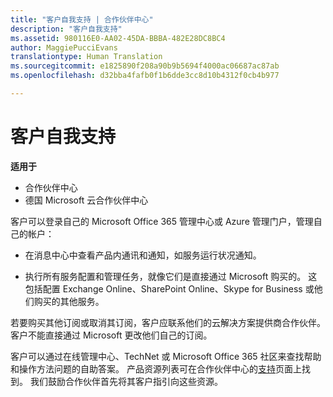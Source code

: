 ```yaml
---
title: "客户自我支持 | 合作伙伴中心"
description: "客户自我支持"
ms.assetid: 980116E0-AA02-45DA-BBBA-482E28DC8BC4
author: MaggiePucciEvans
translationtype: Human Translation
ms.sourcegitcommit: e1825890f208a90b9b5694f4000ac06687ac87ab
ms.openlocfilehash: d32bba4fafb0f1b6dde3cc8d10b4312f0cb4b977

---
```


# 客户自我支持

**适用于**

-  合作伙伴中心
-  德国 Microsoft 云合作伙伴中心

客户可以登录自己的 Microsoft Office 365 管理中心或 Azure 管理门户，管理自己的帐户：

-   在消息中心中查看产品内通讯和通知，如服务运行状况通知。

-   执行所有服务配置和管理任务，就像它们是直接通过 Microsoft 购买的。 这包括配置 Exchange Online、SharePoint Online、Skype for Business 或他们购买的其他服务。

若要购买其他订阅或取消其订阅，客户应联系他们的云解决方案提供商合作伙伴。 客户不能直接通过 Microsoft 更改他们自己的订阅。

客户可以通过在线管理中心、TechNet 或 Microsoft Office 365 社区来查找帮助和操作方法问题的自助答案。 产品资源列表可在合作伙伴中心的[支持](https://partnercenter.microsoft.com/partner/support)页面上找到。 我们鼓励合作伙伴首先将其客户指引向这些资源。

 

 






<!--HONumber=Jan17_HO2-->


